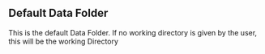 ## Default Data Folder

This is the default Data Folder.
If no working directory is given by the user, this will be the working Directory